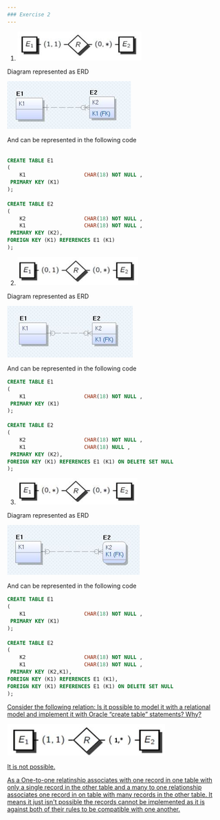 ```yaml
---
### Exercise 2
---
```



1. ![!1_2](images/1_2.jpg)

Diagram represented as ERD

![Exercise2_1](images/exercise2_1.jpg)

And can be represented in the following code

```sql

CREATE TABLE E1
(
	K1                   CHAR(18) NOT NULL ,
 PRIMARY KEY (K1)
);

CREATE TABLE E2
(
	K2                   CHAR(18) NOT NULL ,
	K1                   CHAR(18) NOT NULL ,
 PRIMARY KEY (K2),
FOREIGN KEY (K1) REFERENCES E1 (K1)
);
```

2. ![1_3](images/1_3.jpg)

Diagram represented as ERD

![Exercise2_2](images/Exercise2_2.jpg)

And can be represented in the following code

```sql
CREATE TABLE E1
(
	K1                   CHAR(18) NOT NULL ,
 PRIMARY KEY (K1)
);

CREATE TABLE E2
(
	K2                   CHAR(18) NOT NULL ,
	K1                   CHAR(18) NULL ,
 PRIMARY KEY (K2),
FOREIGN KEY (K1) REFERENCES E1 (K1) ON DELETE SET NULL
);
```

3. ![1_4](images/1_4.jpg)

Diagram represented as ERD

![Exercise2_3](images/exercise2_3.jpg)

And can be represented in the following code

```sql
CREATE TABLE E1
(
	K1                   CHAR(18) NOT NULL ,
 PRIMARY KEY (K1)
);

CREATE TABLE E2
(
	K2                   CHAR(18) NOT NULL ,
	K1                   CHAR(18) NOT NULL ,
 PRIMARY KEY (K2,K1),
FOREIGN KEY (K1) REFERENCES E1 (K1),
FOREIGN KEY (K1) REFERENCES E1 (K1) ON DELETE SET NULL
);
```

<u>Consider the following relation: Is it possible to model it with a relational model and implement it with Oracle “create table” statements? Why?

![2](images/2.jpg)

It is not possible.

As a One-to-one relatinship associates with one record in one table with only a single record in the other table and a many to one relationship associates one record in on table with many records in the other table. It means it just isn't possible the records cannot be implemented as it is against both of their rules to be compatible with one another.
